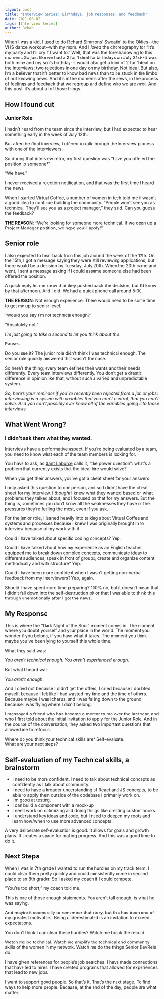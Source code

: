 ```yaml
---
layout: post
title: "Interview Series: Birthdays, job responses, and feedback"
date: 2021-08-02
tags: [Interview Series]
author: Bekah
---
```


When I was a kid, I used to do Richard Simmons’ Sweatin’ to the Oldies--the VHS dance workout--with my mom. And I _loved_ the choreography for “It’s my party and I’ll cry if I want to.” Well, that was the foreshadowing to this moment. So just like we had a 2 for 1 deal for birthdays on July 21st--it was both mine and my son’s birthday--I would also get a kind of 2 for 1 deal on the interviews: two rejections in one day on my birthday. Not ideal. But also, I’m a believer that it’s better to know bad news than to be stuck in the limbo of not knowing news. And it’s in the moments after the news, in the process of feelings and feedback that we regroup and define who we are _next._ And this post, it’s about all of those things.

## How I found out

### Junior Role

I hadn’t heard from the team since the interview, but I had expected to hear something early in the week of July 12th.

But after the final interview, I offered to talk through the interview process with one of the interviewers.

So during that interview retro, my first question was “have you offered the position to someone?”

“We have.”

I never received a rejection notification, and that was the first time I heard the news.

When I started Virtual Coffee, a number of women in tech told me it wasn’t a good idea to continue building the community. “People won’t see you as technical. They’ll see you as a project manager,” they said. Can you guess the feedback?

**THE REASON**: “We’re looking for someone more technical. If we open up a Project Manager position, we hope you’ll apply!”

## Senior role

I also expected to hear back from this job around the week of the 12th. On the 15th, I got a message saying they were still reviewing applications, but there would be a decision by Tuesday, July 20th. When the 20th came and went, I sent a message asking if I could assume someone else had been offered the position.

A quick reply let me know that they pushed back the decision, but I’d know by that afternoon. And I did. We had a quick phone call around 5:00.

**THE REASON**: Not enough experience. There would need to be some time to get me up to senior level.

“Would you say I’m not technical enough?”

“Absolutely not.”

_I’m just going to take a second to let you think about this._

Pause…

Do you see it? The junior role didn’t think I was technical enough. The senior role quickly answered that wasn’t the case.

So here’s the thing; every team defines their wants and their needs differently. Every team interviews differently. You don’t get a drastic difference in opinion like that, without such a varied and unpredictable system.

*So, here’s your reminder if you’ve recently been rejected from a job or jobs: interviewing is a system with variables that you can’t control, that you can’t solve. And you *can’t* possibly ever know all of the variables going into those interviews.*

## What Went Wrong?

### I didn’t ask them what they wanted.

Interviews have a performative aspect. If you’re being evaluated by a team, you need to know what each of the team members is looking for.

You have to ask, as [Gant Laborde](https://twitter.com/GantLaborde) calls it, “the power question”: what’s a problem that currently exists that the ideal hire would solve?

When you get their answers, you’ve got a cheat sheet for your answers.

I only asked this question to one person, and so I didn't have the cheat sheet for my interview. I _thought_ I knew what they wanted based on what problems they talked about, and I focused on that for my answers. But the thing is, sometimes you don’t know all the weaknesses they have or the pressures they’re feeling the most, even if you ask.

For the junior role, I leaned heavily into talking about Virtual Coffee and systems and processes because I knew I was originally brought in to interview because of my work with it.

Could I have talked about specific coding concepts? Yep.

Could I have talked about how my experience as an English teacher equipped me to break down complex concepts, communicate ideas to different audiences, speak in front of groups, create and organize content methodically and with structure? Yep.

Could I have been more confident when I wasn’t getting non-verbal feedback from my interviewers? Yep, again.

Should I have spent more time preparing? 100% no, but it doesn’t mean that I didn’t fall down into the self-destruction pit or that I was able to think this through unemotionally after I got the news.

## My Response

This is where the “Dark Night of the Soul” moment comes in. The moment where you doubt yourself and your place in the world. The moment you wonder if you belong, if you have what it takes. The moment you think maybe you’ve been lying to yourself this whole time.

What they said was:

_You aren’t technical enough._
_You aren’t experienced enough._

But what I heard was:

_You aren’t enough._

And I cried not because I didn’t get the offers, I cried because I doubted myself, because I felt like I had wasted my time and the time of others. Because maybe I was Icharus, and I was falling down to the ground because I was flying where I didn’t belong.

I messaged a friend who has become a mentor to me over the last year, and who I first told about the initial invitation to apply for the Junior Role. And in the course of the conversation, they asked two important questions that allowed me to refocus:

Where do you think your technical skills are? Self-evaluate.  
What are your next steps?

## Self-evaluation of my Technical skills, a brainstorm

- I need to be more confident. I need to talk about technical concepts as confidently as I talk about community.
- I need to have a broader understanding of React and JS concepts, to be able to apply them outside of the codebase I primarily work on.
- I’m good at testing.
- I can build a component with a mock-up.
- I need work on optimizing and doing things like creating custom hooks.
- I understand key ideas and code, but I need to deepen my roots and learn how/when to use more advanced concepts.

A very deliberate self-evaluation is good. It allows for goals and growth plans. It creates a space for making progress. And this was a good time to do it.

## Next Steps

When I was in 7th grade I wanted to run the hurdles on my track team. I could clear them pretty quickly and could consistently come in second place to an 8th grader. So I asked my coach if I could compete.

“You’re too short,” my coach told me.

This is one of those enough statements. You aren’t tall enough, is what he was saying.

And maybe it seems silly to remember that story, but this has been one of my greatest motivators. Being underestimated is an invitation to exceed expectations.

You don’t think I can clear these hurdles? Watch me break the record.

Watch me be technical.
Watch me amplify the technical and community skills of the women in my network.
Watch me do the things Senior DevRels do.

I have given references for people’s job searches. I have made connections that have led to hires. I have created programs that allowed for experiences that lead to new jobs.

I want to support good people. So that’s it. That’s the next stage. To find ways to help more people. Because, at the end of the day, people are what matter.
